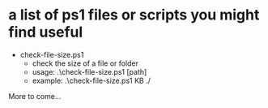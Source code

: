 # a list of ps1 files or scripts you might find useful

- check-file-size.ps1
  - check the size of a file or folder
  - usage: .\check-file-size.ps1 [path]
  - example: .\check-file-size.ps1 KB ./

More to come...
